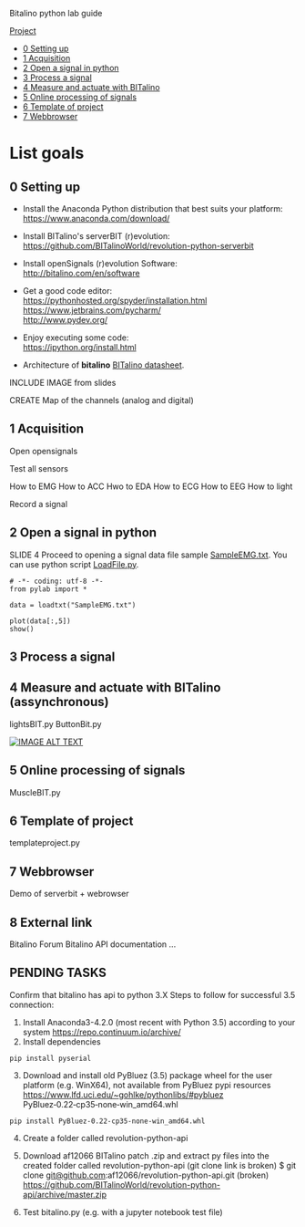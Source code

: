 Bitalino python lab guide

[Project](lab-project.md)

* [0 Setting up](#settingup)
* [1 Acquisition](#acq)
* [2 Open a signal in python](#opensignal)
* [3 Process a signal](#process)
* [4 Measure and actuate with BITalino](#measure)
* [5 Online processing of signals](#online)
* [6 Template of project](#template)
* [7 Webbrowser](#browser)


# List goals

##  0 Setting up <a name="settingup"></a>
- Install the Anaconda Python distribution that best suits your platform:  
 https://www.anaconda.com/download/

- Install BITalino's serverBIT (r)evolution:    
https://github.com/BITalinoWorld/revolution-python-serverbit

- Install openSignals (r)evolution Software:  
http://bitalino.com/en/software

- Get a good code editor:  
https://pythonhosted.org/spyder/installation.html  
https://www.jetbrains.com/pycharm/  
http://www.pydev.org/  

- Enjoy executing some code:  
https://ipython.org/install.html


- Architecture of **bitalino** 
 [BITalino datasheet](http://bitalino.com/datasheets/REVOLUTION_BITalino_Board_Kit_Datasheet.pdf).

INCLUDE IMAGE from slides 

CREATE Map of the channels (analog and digital)

## 1 Acquisition <a name="acq"></a>

Open opensignals

Test all sensors 

How to EMG
How to ACC
Hwo to EDA
How to ECG
How to EEG
How to light

Record a signal 

## 2 Open a signal in python <a name="opensignal"></a>

SLIDE 4
Proceed to opening a signal data file sample [SampleEMG.txt](http://bitalino.com/datasheets/REVOLUTION_BITalino_Board_Kit_Datasheet.pdf).
You can use python script [LoadFile.py](http://bitalino.com/datasheets/REVOLUTION_BITalino_Board_Kit_Datasheet.pdf).
```
# -*- coding: utf-8 -*-
from pylab import *

data = loadtxt("SampleEMG.txt")

plot(data[:,5])
show()
```
## 3 Process a signal <a name="process"></a>

## 4 Measure and actuate with BITalino (assynchronous) <a name="measure"></a>

lightsBIT.py
ButtonBit.py 

[![IMAGE ALT TEXT](http://img.youtube.com/vi/LOFUTNEgrv4/0.jpg)](https://www.youtube.com/watch?v=LOFUTNEgrv4)

## 5 Online processing of signals <a name="online"></a>
MuscleBIT.py 

## 6 Template of project <a name="template"></a>

templateproject.py

## 7 Webbrowser <a name="browser"></a>
Demo of serverbit + webrowser

## 8 External link <a name="external"></a>
Bitalino Forum
Bitalino API documentation 
...

## PENDING TASKS

Confirm that bitalino has api to python 3.X
Steps to follow for successful 3.5 connection:

1. Install Anaconda3-4.2.0 (most recent with Python 3.5) according to your system 
https://repo.continuum.io/archive/
2. Install dependencies
```
pip install pyserial
```

3. Download and install old PyBluez (3.5) package wheel for the user platform (e.g. WinX64), not available from PyBluez pypi resources
https://www.lfd.uci.edu/~gohlke/pythonlibs/#pybluez
PyBluez‑0.22‑cp35‑none‑win_amd64.whl
```
pip install PyBluez-0.22-cp35-none-win_amd64.whl
```

4. Create a folder called  revolution-python-api
5. Download af12066 BITalino patch .zip and extract py files into the created folder called revolution-python-api (git clone link is broken)
$ git clone git@github.com:af12066/revolution-python-api.git (broken)
https://github.com/BITalinoWorld/revolution-python-api/archive/master.zip

6. Test bitalino.py (e.g. with a jupyter notebook test file)
